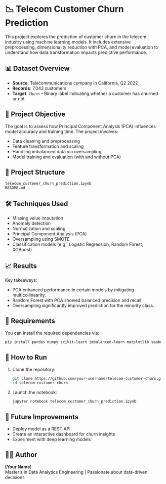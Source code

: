 
# 📉 Telecom Customer Churn Prediction

This project explores the prediction of customer churn in the telecom industry using machine learning models. It includes extensive preprocessing, dimensionality reduction with PCA, and model evaluation to understand how data transformation impacts predictive performance.

## 📊 Dataset Overview

- **Source**: Telecommunications company in California, Q2 2022  
- **Records**: 7,043 customers  
- **Target**: `Churn` – Binary label indicating whether a customer has churned or not

## 🎯 Project Objective

The goal is to assess how Principal Component Analysis (PCA) influences model accuracy and training time. The project involves:
- Data cleaning and preprocessing
- Feature transformation and scaling
- Handling imbalanced data via oversampling
- Model training and evaluation (with and without PCA)

## 📁 Project Structure

```text
telecom_customer_churn_prediction.ipynb
README.md
```

## 🛠 Techniques Used

- Missing value imputation
- Anomaly detection
- Normalization and scaling
- Principal Component Analysis (PCA)
- Oversampling using SMOTE
- Classification models (e.g., Logistic Regression, Random Forest, XGBoost)

## 📈 Results

Key takeaways:
- PCA enhanced performance in certain models by mitigating multicollinearity.
- Random Forest with PCA showed balanced precision and recall.
- Oversampling significantly improved prediction for the minority class.

## 🧪 Requirements

You can install the required dependencies via:

```bash
pip install pandas numpy scikit-learn imbalanced-learn matplotlib seaborn xgboost
```

## 🚀 How to Run

1. Clone the repository:
   ```bash
   git clone https://github.com/your-username/telecom-customer-churn.git
   cd telecom-customer-churn
   ```
2. Launch the notebook:
   ```bash
   jupyter notebook telecom_customer_churn_prediction.ipynb
   ```

## 📌 Future Improvements

- Deploy model as a REST API
- Create an interactive dashboard for churn insights
- Experiment with deep learning models

## 🧑‍💻 Author

**[Your Name]**  
Master’s in Data Analytics Engineering | Passionate about data-driven decisions
